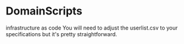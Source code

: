 # DomainScripts
infrastructure as code
You will need to adjust the userlist.csv to your specifications but it's pretty straightforward. 

